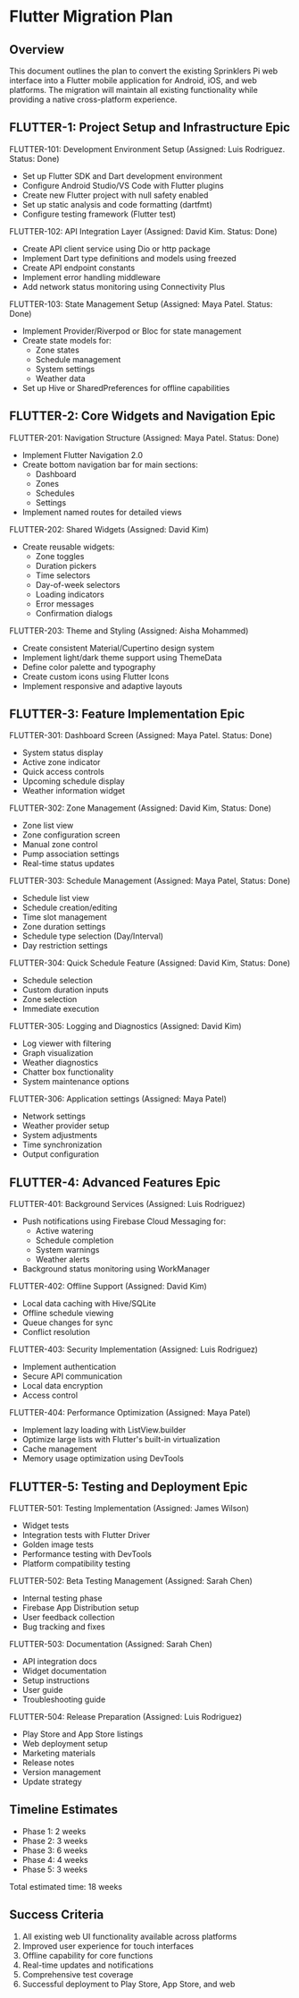# Flutter Migration Plan

## Overview
This document outlines the plan to convert the existing Sprinklers Pi web interface into a Flutter mobile application for Android, iOS, and web platforms. The migration will maintain all existing functionality while providing a native cross-platform experience.

## FLUTTER-1: Project Setup and Infrastructure Epic

FLUTTER-101: Development Environment Setup (Assigned: Luis Rodriguez. Status: Done)
- Set up Flutter SDK and Dart development environment
- Configure Android Studio/VS Code with Flutter plugins
- Create new Flutter project with null safety enabled
- Set up static analysis and code formatting (dartfmt)
- Configure testing framework (Flutter test)

FLUTTER-102: API Integration Layer (Assigned: David Kim. Status: Done)
- Create API client service using Dio or http package
- Implement Dart type definitions and models using freezed
- Create API endpoint constants
- Implement error handling middleware
- Add network status monitoring using Connectivity Plus

FLUTTER-103: State Management Setup (Assigned: Maya Patel. Status: Done)
- Implement Provider/Riverpod or Bloc for state management
- Create state models for:
  - Zone states
  - Schedule management
  - System settings
  - Weather data
- Set up Hive or SharedPreferences for offline capabilities

## FLUTTER-2: Core Widgets and Navigation Epic

FLUTTER-201: Navigation Structure (Assigned: Maya Patel. Status: Done)
- Implement Flutter Navigation 2.0
- Create bottom navigation bar for main sections:
  - Dashboard
  - Zones
  - Schedules
  - Settings
- Implement named routes for detailed views

FLUTTER-202: Shared Widgets (Assigned: David Kim)
- Create reusable widgets:
  - Zone toggles
  - Duration pickers
  - Time selectors
  - Day-of-week selectors
  - Loading indicators
  - Error messages
  - Confirmation dialogs

FLUTTER-203: Theme and Styling (Assigned: Aisha Mohammed)
- Create consistent Material/Cupertino design system
- Implement light/dark theme support using ThemeData
- Define color palette and typography
- Create custom icons using Flutter Icons
- Implement responsive and adaptive layouts

## FLUTTER-3: Feature Implementation Epic

FLUTTER-301: Dashboard Screen (Assigned: Maya Patel. Status: Done)
- System status display
- Active zone indicator
- Quick access controls
- Upcoming schedule display
- Weather information widget

FLUTTER-302: Zone Management (Assigned: David Kim, Status: Done)
- Zone list view
- Zone configuration screen
- Manual zone control
- Pump association settings
- Real-time status updates

FLUTTER-303: Schedule Management (Assigned: Maya Patel, Status: Done)
- Schedule list view
- Schedule creation/editing
- Time slot management
- Zone duration settings
- Schedule type selection (Day/Interval)
- Day restriction settings

FLUTTER-304: Quick Schedule Feature (Assigned: David Kim, Status: Done)
- Schedule selection
- Custom duration inputs
- Zone selection
- Immediate execution

FLUTTER-305: Logging and Diagnostics (Assigned: David Kim)
- Log viewer with filtering
- Graph visualization
- Weather diagnostics
- Chatter box functionality
- System maintenance options

FLUTTER-306: Application settings (Assigned: Maya Patel)
- Network settings
- Weather provider setup
- System adjustments
- Time synchronization
- Output configuration

## FLUTTER-4: Advanced Features Epic

FLUTTER-401: Background Services (Assigned: Luis Rodriguez)
- Push notifications using Firebase Cloud Messaging for:
  - Active watering
  - Schedule completion
  - System warnings
  - Weather alerts
- Background status monitoring using WorkManager

FLUTTER-402: Offline Support (Assigned: David Kim)
- Local data caching with Hive/SQLite
- Offline schedule viewing
- Queue changes for sync
- Conflict resolution

FLUTTER-403: Security Implementation (Assigned: Luis Rodriguez)
- Implement authentication
- Secure API communication
- Local data encryption
- Access control

FLUTTER-404: Performance Optimization (Assigned: Maya Patel)
- Implement lazy loading with ListView.builder
- Optimize large lists with Flutter's built-in virtualization
- Cache management
- Memory usage optimization using DevTools

## FLUTTER-5: Testing and Deployment Epic

FLUTTER-501: Testing Implementation (Assigned: James Wilson)
- Widget tests
- Integration tests with Flutter Driver
- Golden image tests
- Performance testing with DevTools
- Platform compatibility testing

FLUTTER-502: Beta Testing Management (Assigned: Sarah Chen)
- Internal testing phase
- Firebase App Distribution setup
- User feedback collection
- Bug tracking and fixes

FLUTTER-503: Documentation (Assigned: Sarah Chen)
- API integration docs
- Widget documentation
- Setup instructions
- User guide
- Troubleshooting guide

FLUTTER-504: Release Preparation (Assigned: Luis Rodriguez)
- Play Store and App Store listings
- Web deployment setup
- Marketing materials
- Release notes
- Version management
- Update strategy

## Timeline Estimates
- Phase 1: 2 weeks
- Phase 2: 3 weeks
- Phase 3: 6 weeks
- Phase 4: 4 weeks
- Phase 5: 3 weeks

Total estimated time: 18 weeks

## Success Criteria
1. All existing web UI functionality available across platforms
2. Improved user experience for touch interfaces
3. Offline capability for core functions
4. Real-time updates and notifications
5. Comprehensive test coverage
6. Successful deployment to Play Store, App Store, and web
